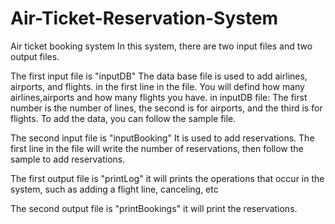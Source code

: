 # Air-Ticket-Reservation-System
Air ticket booking system In this system, there are two input files and two output files. 

The first input file is "inputDB" The data base file is used to add airlines, airports, and flights.
in the first line in the file. You will defind how many airlines,airports and how many flights you have. 
in inputDB file:
The first number is the number of lines, the second is for airports, and the third is for flights. To add the data, you can follow the sample file.

The second input file is "inputBooking" It is used to add reservations. 
The first line in the file will write the number of reservations,
then follow the sample to add reservations.

The first output file is "printLog" it will prints the operations that occur in the system, such as adding a flight line, canceling, etc

The second output file is "printBookings" it will print the reservations.
